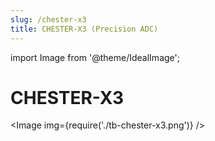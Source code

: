 ```yaml
---
slug: /chester-x3
title: CHESTER-X3 (Precision ADC)
---
```

import Image from '@theme/IdealImage';

# CHESTER-X3

<Image img={require('./tb-chester-x3.png')} />
